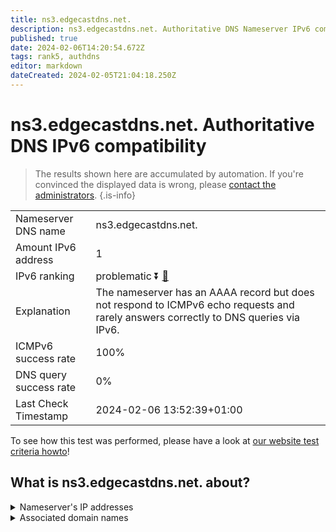 ```yaml
---
title: ns3.edgecastdns.net.
description: ns3.edgecastdns.net. Authoritative DNS Nameserver IPv6 compatibility
published: true
date: 2024-02-06T14:20:54.672Z
tags: rank5, authdns
editor: markdown
dateCreated: 2024-02-05T21:04:18.250Z
---
```


# ns3.edgecastdns.net. Authoritative DNS IPv6 compatibility

> The results shown here are accumulated by automation. If you're convinced the displayed data is wrong, please [contact the administrators](/howto/chat). 
{.is-info}




|   |   |
| - | - |
| Nameserver DNS name | ns3.edgecastdns.net.
| Amount IPv6 address | 1
| IPv6 ranking | problematic :arrow_double_down: [🔗](/howto/ranking) |
| Explanation | The nameserver has an AAAA record but does not respond to ICMPv6 echo requests and rarely answers correctly to DNS queries via IPv6. |
| ICMPv6 success rate | 100%|
| DNS query success rate | 0% |
| Last Check Timestamp | 2024-02-06 13:52:39+01:00 |

To see how this test was performed, please have a look at [our website test criteria howto](/howto/testcriteria/authdns)!


## What is ns3.edgecastdns.net. about?




<details>
<summary>Nameserver's IP addresses</summary>

2606:2800:c::5

</details>



<details>
<summary>Associated domain names</summary>

www.astellas.com

</details>
